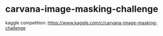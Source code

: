 # carvana-image-masking-challenge
kaggle competition: https://www.kaggle.com/c/carvana-image-masking-challenge
